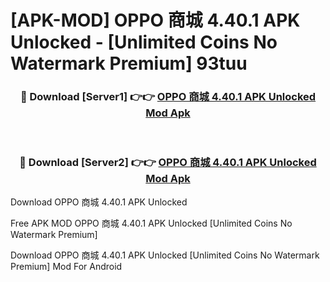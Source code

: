 # [APK-MOD] OPPO 商城 4.40.1 APK Unlocked - [Unlimited Coins No Watermark Premium] 93tuu



<div align="center">
<h3>🔴 Download [Server1] 👉👉 <a href="https://momento.my/?title=OPPO_商城_4.40.1_APK_Unlocked">OPPO 商城 4.40.1 APK Unlocked Mod Apk</a></h3><br>

<h3>🔴 Download [Server2] 👉👉 <a href="https://momento.my/?title=OPPO_商城_4.40.1_APK_Unlocked">OPPO 商城 4.40.1 APK Unlocked Mod Apk</a></h3>
</div>



Download OPPO 商城 4.40.1 APK Unlocked 

Free APK MOD OPPO 商城 4.40.1 APK Unlocked [Unlimited Coins No Watermark Premium]

Download OPPO 商城 4.40.1 APK Unlocked [Unlimited Coins No Watermark Premium] Mod For Android
